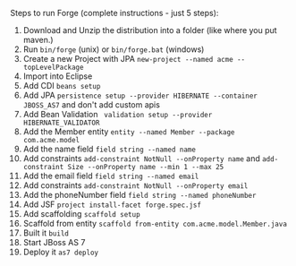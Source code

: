 Steps to run Forge (complete instructions - just 5 steps):

1. Download and Unzip the distribution into a folder (like where you put maven.)
2. Run `bin/forge` (unix) or `bin/forge.bat` (windows)
3. Create a new Project with JPA `new-project --named acme --topLevelPackage`
4. Import into Eclipse
4. Add CDI `beans setup`
5. Add JPA `persistence setup --provider HIBERNATE --container JBOSS_AS7` and don't add custom apis
5. Add Bean Validation ` validation setup --provider HIBERNATE_VALIDATOR`
6. Add the Member entity `entity --named Member --package com.acme.model`
7. Add the name field `field string --named name`
8. Add constraints `add-constraint NotNull --onProperty name` and `add-constraint Size --onProperty name --min 1 --max 25`
9. Add the email field `field string --named email`
10. Add constraints `add-constraint NotNull --onProperty email`
11. Add the phoneNumber field `field string --named phoneNumber`
11. Add JSF `project install-facet forge.spec.jsf`
12. Add scaffolding `scaffold setup`
13. Scaffold from entity `scaffold from-entity com.acme.model.Member.java`
14. Built it `build`
15. Start JBoss AS 7
16. Deploy it `as7 deploy`